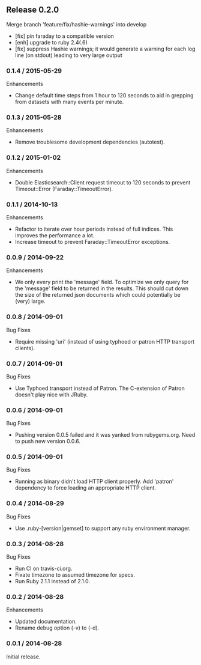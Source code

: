 ## Release 0.2.0

Merge branch 'feature/fix/hashie-warnings' into develop

- [fix] pin faraday to a compatible version
- [enh] upgrade to ruby 2.4(.6)
- [fix] suppress Hashie warnings; it would generate a warning for each log line (on stdout) leading to very large output

### 0.1.4 / 2015-05-29

Enhancements

- Change default time steps from 1 hour to 120 seconds to aid in grepping from datasets with many events per minute.

### 0.1.3 / 2015-05-28

Enhancements

- Remove troublesome development dependencies (autotest).

### 0.1.2 / 2015-01-02

Enhancements

- Double Elasticsearch::Client request timeout to 120 seconds to prevent Timeout::Error (Faraday::TimeoutError).

### 0.1.1 / 2014-10-13

Enhancements

- Refactor to iterate over hour periods instead of full indices. This improves the performance a lot.
- Increase timeout to prevent Faraday::TimeoutError exceptions.

### 0.0.9 / 2014-09-22

Enhancements

- We only every print the 'message' field. To optimize we only query for the 'message' field
  to be returned in the results. This should cut down the size of the returned json documents
  which could potentially be (very) large.

### 0.0.8 / 2014-09-01

Bug Fixes

- Require missing 'uri' (instead of using typhoed or patron HTTP transport clients).

### 0.0.7 / 2014-09-01

Bug Fixes

- Use Typhoed transport instead of Patron. The C-extension of Patron doesn't play nice with JRuby.

### 0.0.6 / 2014-09-01

Bug Fixes

- Pushing version 0.0.5 failed and it was yanked from rubygems.org. Need to push new version 0.0.6.

### 0.0.5 / 2014-09-01

Bug Fixes

- Running as binary didn't load HTTP client properly. Add 'patron' dependency
  to force loading an appropriate HTTP client.

### 0.0.4 / 2014-08-29

Bug Fixes

- Use .ruby-[version|gemset] to support any ruby environment manager.

### 0.0.3 / 2014-08-28

Bug Fixes

- Run CI on travis-ci.org.
- Fixate timezone to assumed timezone for specs.
- Run Ruby 2.1.1 instead of 2.1.0.

### 0.0.2 / 2014-08-28

Enhancements

- Updated documentation.
- Rename debug option (-v) to (-d).

### 0.0.1 / 2014-08-28

Initial release.
